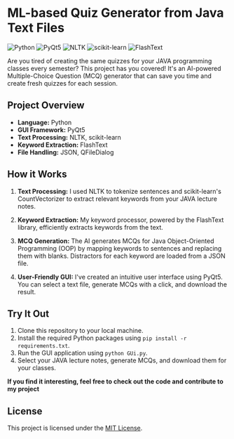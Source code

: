 # ML-based Quiz Generator from Java Text Files

![Python](https://img.shields.io/badge/Python-3.7%2B-blue)
![PyQt5](https://img.shields.io/badge/PyQt5-5.15-blue)
![NLTK](https://img.shields.io/badge/NLTK-3.6-blue)
![scikit-learn](https://img.shields.io/badge/scikit--learn-0.24-blue)
![FlashText](https://img.shields.io/badge/FlashText-2.2-blue)

Are you tired of creating the same quizzes for your JAVA programming classes every semester? This project has you covered! It's an AI-powered Multiple-Choice Question (MCQ) generator that can save you time and create fresh quizzes for each session.

## Project Overview

- **Language:** Python
- **GUI Framework:** PyQt5
- **Text Processing:** NLTK, scikit-learn
- **Keyword Extraction:** FlashText
- **File Handling:** JSON, QFileDialog

## How it Works

1. **Text Processing:** I used NLTK to tokenize sentences and scikit-learn's CountVectorizer to extract relevant keywords from your JAVA lecture notes.

2. **Keyword Extraction:** My keyword processor, powered by the FlashText library, efficiently extracts keywords from the text.

3. **MCQ Generation:** The AI generates MCQs for Java Object-Oriented Programming (OOP) by mapping keywords to sentences and replacing them with blanks. Distractors for each keyword are loaded from a JSON file.

4. **User-Friendly GUI:** I've created an intuitive user interface using PyQt5. You can select a text file, generate MCQs with a click, and download the result.

## Try It Out

1. Clone this repository to your local machine.
2. Install the required Python packages using `pip install -r requirements.txt`.
3. Run the GUI application using `python GUi.py`.
4. Select your JAVA lecture notes, generate MCQs, and download them for your classes.

**If you find it interesting, feel free to check out the code and contribute to my project**


## License

This project is licensed under the [MIT License](LICENSE).
